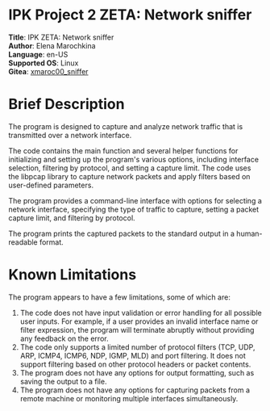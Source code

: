 # IPK Project 2 ZETA: Network sniffer
**Title**: IPK ZETA: Network sniffer\
**Author**: Elena Marochkina\
**Language**: en-US\
**Supported OS**: Linux\
**Gitea**: [xmaroc00_sniffer](https://git.fit.vutbr.cz/xmaroc00/IPK_Project2_2023)

# Brief Description
The program is designed to capture and analyze network traffic that is transmitted over a network interface. 

The code contains the main function and several helper functions for initializing and setting up the program's various 
options, including interface selection, filtering by protocol, and setting a capture limit. 
The code uses the libpcap library to capture network packets and apply filters based on user-defined parameters. 

The program provides a command-line  interface with options for selecting a network interface, specifying the type 
of traffic to capture, setting a packet capture limit, and filtering by protocol. 

The program prints the captured packets to the standard output in a human-readable format.

# Known Limitations
The program appears to have a few limitations, some of which are:

1. The code does not have input validation or error handling for all possible user inputs. For example, if a user 
provides an invalid interface name or filter expression, the program will terminate abruptly without providing any 
feedback on the error.
2. The code only supports a limited number of protocol filters (TCP, UDP, ARP, ICMP4, ICMP6, NDP, IGMP, MLD) and port 
filtering. It does not support filtering based on other protocol headers or packet contents.
3. The program does not have any options for output formatting, such as saving the output to a file.
4. The program does not have any options for capturing packets from a remote machine or monitoring multiple interfaces
simultaneously.
